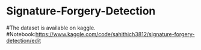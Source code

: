 # Signature-Forgery-Detection
#The dataset is available on kaggle.
#Notebook:https://www.kaggle.com/code/sahithich3812/signature-forgery-detection/edit
